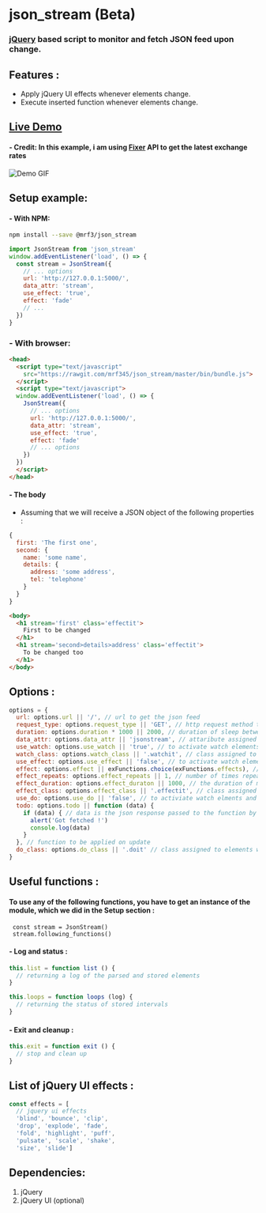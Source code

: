 # json_stream (Beta)
### [jQuery][1cad23e5] based script to monitor and fetch JSON feed upon change.

  [1cad23e5]: https://jquery.com "jQuery website"

## Features :
- Apply jQuery UI effects whenever elements change.
- Execute inserted function whenever elements change.

## [Live Demo][c3246bd6]

  [c3246bd6]: https://audio-sequence.github.io/json_stream.html "Live demo"
#### - Credit: In this example, i am using [Fixer][2a766f21] API to get the latest exchange rates

  [2a766f21]: http://fixer.io "Fixer API website"

![Demo GIF](https://audio-sequence.github.io/json_stream.gif)


## Setup example:
#### - With NPM:
```bash
npm install --save @mrf3/json_stream
```
```javascript
import JsonStream from 'json_stream'
window.addEventListener('load', () => {
  const stream = JsonStream({
    // ... options
    url: 'http://127.0.0.1:5000/',
    data_attr: 'stream',
    use_effect: 'true',
    effect: 'fade'
    // ...
  })  
}
```

### - With browser:
```html
<head>
  <script type="text/javascript"
    src="https://rawgit.com/mrf345/json_stream/master/bin/bundle.js">
  </script>
  <script type="text/javascript">
  window.addEventListener('load', () => {
    JsonStream({
      // ... options
      url: 'http://127.0.0.1:5000/',
      data_attr: 'stream',
      use_effect: 'true',
      effect: 'fade'
      // ... options
    })
  })
  </script>
</head>
```


#### - The body
- Assuming that we will receive a JSON object of the following properties :

```javascript
{
  first: 'The first one',
  second: {
    name: 'some name',
    details: {
      address: 'some address',
      tel: 'telephone'
    }
  }
}
```
```html
<body>
  <h1 stream='first' class='effectit'>
    First to be changed
  </h1>
  <h1 stream='second>details>address' class='effectit'>
    To be changed too
  </h1>
</body>
```

## Options :

```javascript
options = {
  url: options.url || '/', // url to get the json feed
  request_type: options.request_type || 'GET', // http request method to use in ajax
  duration: options.duration * 1000 || 2000, // duration of sleep between each response check
  data_attr: options.data_attr || 'jsonstream', // attaribute assigned to html elements with json property name
  use_watch: options.use_watch || 'true', // to activate watch elements change and update
  watch_class: options.watch_class || '.watchit', // class assigned to elements wanted to be watched
  use_effect: options.use_effect || 'false', // to activate watch elements change with updates and jquery UI effects
  effect: options.effect || exFunctions.choice(exFunctions.effects), // motion effect to use upon data update. Default is randomly chosen
  effect_repeats: options.effect_repeats || 1, // number of times repeating the motion effect
  effect_duration: options.effect_duraton || 1000, // the duration of motion effect
  effect_class: options.effect_class || '.effectit', // class assigned to elements wanted to be watched with motion effects
  use_do: options.use_do || 'false', // to activiate watch elments and update with applying specific function on each update
  todo: options.todo || function (data) {
    if (data) { // data is the json response passed to the function by default
      alert('Got fetched !')
      console.log(data)
    }
  }, // function to be applied on update
  do_class: options.do_class || '.doit' // class assigned to elements wanted to be watched with specific function
}
```

## Useful functions :
#### To use any of the following functions, you have to get an instance of the module, which we did in the Setup section :
` const stream = JsonStream()` </br>
` stream.following_functions()`

#### - Log and status :

```javascript
this.list = function list () {
  // returning a log of the parsed and stored elements
}

this.loops = function loops (log) {
  // returning the status of stored intervals
}

```
#### - Exit and cleanup :

```javascript
this.exit = function exit () {
  // stop and clean up
}
```

## List of jQuery UI effects :

```javascript
const effects = [
  // jquery ui effects
  'blind', 'bounce', 'clip',
  'drop', 'explode', 'fade',
  'fold', 'highlight', 'puff',
  'pulsate', 'scale', 'shake',
  'size', 'slide']
```

## Dependencies:
1. jQuery
2. jQuery UI (optional)
